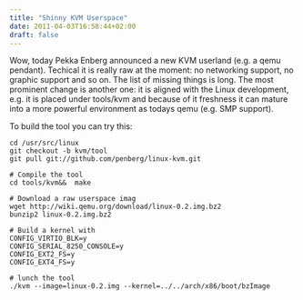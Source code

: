 ```yaml
---
title: "Shinny KVM Userspace"
date: 2011-04-03T16:58:44+02:00
draft: false
---
```


Wow, today Pekka Enberg announced a new KVM userland (e.g. a qemu pendant).
Techical it is really raw at the moment: no networking support, no graphic
support and so on. The list of missing things is long. The most prominent
change is another one: it is aligned with the Linux development, e.g. it is
placed under tools/kvm and because of it freshness it can mature into a more
powerful environment as todays qemu (e.g. SMP support).


To build the tool you can try this:



```
cd /usr/src/linux
git checkout -b kvm/tool
git pull git://github.com/penberg/linux-kvm.git

# Compile the tool
cd tools/kvm&&  make

# Download a raw userspace imag
wget http://wiki.qemu.org/download/linux-0.2.img.bz2
bunzip2 linux-0.2.img.bz2

# Build a kernel with
CONFIG_VIRTIO_BLK=y
CONFIG_SERIAL_8250_CONSOLE=y
CONFIG_EXT2_FS=y
CONFIG_EXT4_FS=y

# lunch the tool
./kvm --image=linux-0.2.img --kernel=../../arch/x86/boot/bzImage

```

